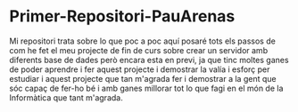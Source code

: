 # Primer-Repositori-PauArenas
Mi repositori trata sobre lo que poc a poc aquí posaré tots els passos de com he fet el meu projecte de fin de curs sobre crear un servidor amb diferents base de dades però encara esta en previ, ja que tinc moltes ganes de poder aprendre i fer aquest projecte i demostrar la valía i esforç per estudiar i aquest projecte que tan m'agrada fer i demostrar a la gent que sóc capaç de fer-ho bé i amb ganes millorar tot lo que fagi en el món de la Informàtica que tant m'agrada.
